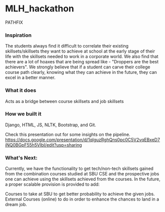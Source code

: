# MLH_hackathon
PATHFIX

### Inspiration

The students always find it difficult to correlate their existing skillsets/skillsets they want to achieve at school at the early stage of their life with the skillsets needed to work in a corporate world. We also find that there are a lot of hoaxes that are being spread like - "Droppers are the best achievers". We strongly believe that if a student can carve their college course path clearly, knowing what they can achieve in the future, they can excel in a better manner.

### What it does

Acts as a bridge between course skillsets and job skillsets

### How we built it

Django, HTML, JS, NLTK, Bootstrap, and Git.

Check this presentation out for some insights on the pipeline. https://docs.google.com/presentation/d/1qlguzRghQns0pc0C5V2vqEBxeD7iNQ0BGpF55h5VIbI/edit?usp=sharing

### What's Next:

Currently, we have the functionality to get tech/non-tech skillsets gained from the combination courses studied at SBU CSE and the prospective jobs one can achieve using the skillsets achieved from the courses. In the future, a proper scalable provision is provided to add:

Courses to take at SBU to get better probability to achieve the given jobs.
External Courses (online) to do in order to enhance the chances to land in a dream job.
